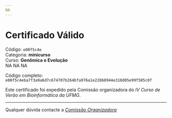 ```yaml
---
NA
---
```


# Certificado Válido

Código: `e00f5c4e`<br>
Categoria: **minicurso**<br>
Curso: **Genômica e Evolução**<br>
NA
NA
NA


Código completo: `e00f5c4eba7f3a9a6d7c674707b264bfa976a1e22868944e310d05e99f505c0f`


Este certificado foi expedido pela Comissão organizadora do *IV Curso de Verão em Bioinformática da UFMG*.

----

Qualquer dúvida contacte a [_Comissão Organizadora_](<mailto:cursobioinfoufmg@gmail.com$subject=[Certificados]>)

